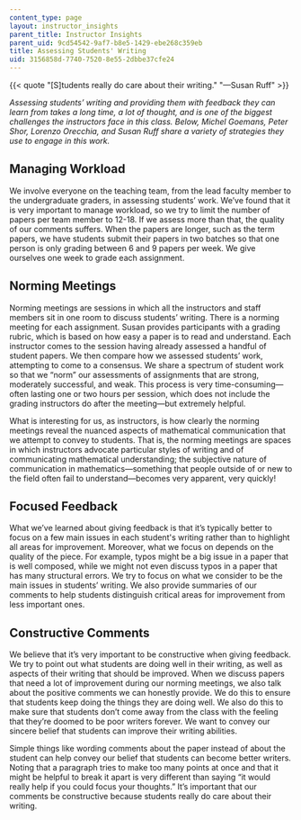 ```yaml
---
content_type: page
layout: instructor_insights
parent_title: Instructor Insights
parent_uid: 9cd54542-9af7-b8e5-1429-ebe268c359eb
title: Assessing Students' Writing
uid: 3156858d-7740-7520-8e55-2dbbe37cfe24
---
```


{{< quote "[S]tudents really do care about their writing." "—Susan Ruff" >}}

_Assessing students’ writing and providing them with feedback they can learn from takes a long time, a lot of thought, and is one of the biggest challenges the instructors face in this class. Below, Michel Goemans, Peter Shor, Lorenzo Orecchia, and Susan Ruff share a variety of strategies they use to engage in this work._

Managing Workload
-----------------

We involve everyone on the teaching team, from the lead faculty member to the undergraduate graders, in assessing students’ work. We’ve found that it is very important to manage workload, so we try to limit the number of papers per team member to 12-18. If we assess more than that, the quality of our comments suffers. When the papers are longer, such as the term papers, we have students submit their papers in two batches so that one person is only grading between 6 and 9 papers per week. We give ourselves one week to grade each assignment.

Norming Meetings
----------------

Norming meetings are sessions in which all the instructors and staff members sit in one room to discuss students’ writing. There is a norming meeting for each assignment. Susan provides participants with a grading rubric, which is based on how easy a paper is to read and understand. Each instructor comes to the session having already assessed a handful of student papers. We then compare how we assessed students’ work, attempting to come to a consensus. We share a spectrum of student work so that we “norm” our assessments of assignments that are strong, moderately successful, and weak. This process is very time-consuming—often lasting one or two hours per session, which does not include the grading instructors do after the meeting—but extremely helpful.

What is interesting for us, as instructors, is how clearly the norming meetings reveal the nuanced aspects of mathematical communication that we attempt to convey to students. That is, the norming meetings are spaces in which instructors advocate particular styles of writing and of communicating mathematical understanding; the subjective nature of communication in mathematics—something that people outside of or new to the field often fail to understand—becomes very apparent, very quickly!

Focused Feedback
----------------

What we’ve learned about giving feedback is that it’s typically better to focus on a few main issues in each student's writing rather than to highlight all areas for improvement. Moreover, what we focus on depends on the quality of the piece. For example, typos might be a big issue in a paper that is well composed, while we might not even discuss typos in a paper that has many structural errors. We try to focus on what we consider to be the main issues in students’ writing. We also provide summaries of our comments to help students distinguish critical areas for improvement from less important ones.

Constructive Comments
---------------------

We believe that it’s very important to be constructive when giving feedback. We try to point out what students are doing well in their writing, as well as aspects of their writing that should be improved. When we discuss papers that need a lot of improvement during our norming meetings, we also talk about the positive comments we can honestly provide. We do this to ensure that students keep doing the things they are doing well. We also do this to make sure that students don’t come away from the class with the feeling that they’re doomed to be poor writers forever. We want to convey our sincere belief that students can improve their writing abilities.

Simple things like wording comments about the paper instead of about the student can help convey our belief that students can become better writers. Noting that a paragraph tries to make too many points at once and that it might be helpful to break it apart is very different than saying “it would really help if you could focus your thoughts.” It’s important that our comments be constructive because students really do care about their writing.